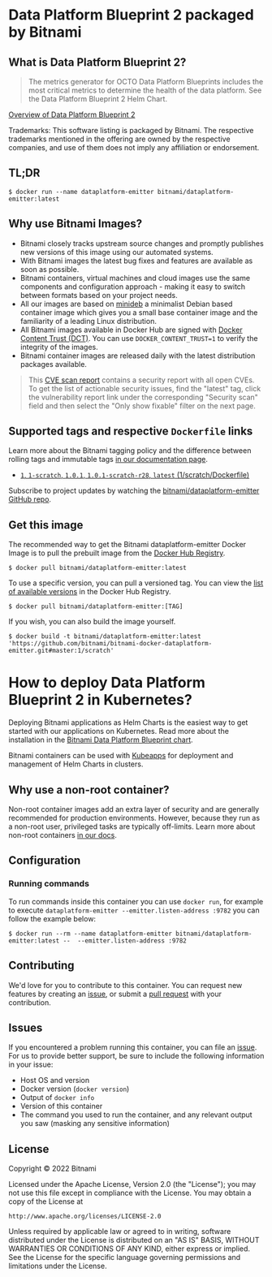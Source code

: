 # Data Platform Blueprint 2 packaged by Bitnami

## What is Data Platform Blueprint 2?

> The metrics generator for OCTO Data Platform Blueprints includes the most critical metrics to determine the health of the data platform. See the Data Platform Blueprint 2 Helm Chart.

[Overview of Data Platform Blueprint 2](https://bitnami.com/stack/data-platform-metrics-emitter)

Trademarks: This software listing is packaged by Bitnami. The respective trademarks mentioned in the offering are owned by the respective companies, and use of them does not imply any affiliation or endorsement.

## TL;DR

```console
$ docker run --name dataplatform-emitter bitnami/dataplatform-emitter:latest
```

## Why use Bitnami Images?

- Bitnami closely tracks upstream source changes and promptly publishes new versions of this image using our automated systems.
- With Bitnami images the latest bug fixes and features are available as soon as possible.
- Bitnami containers, virtual machines and cloud images use the same components and configuration approach - making it easy to switch between formats based on your project needs.
- All our images are based on [minideb](https://github.com/bitnami/minideb) a minimalist Debian based container image which gives you a small base container image and the familiarity of a leading Linux distribution.
- All Bitnami images available in Docker Hub are signed with [Docker Content Trust (DCT)](https://docs.docker.com/engine/security/trust/content_trust/). You can use `DOCKER_CONTENT_TRUST=1` to verify the integrity of the images.
- Bitnami container images are released daily with the latest distribution packages available.


> This [CVE scan report](https://quay.io/repository/bitnami/dataplatform-emitter?tab=tags) contains a security report with all open CVEs. To get the list of actionable security issues, find the "latest" tag, click the vulnerability report link under the corresponding "Security scan" field and then select the "Only show fixable" filter on the next page.

## Supported tags and respective `Dockerfile` links

Learn more about the Bitnami tagging policy and the difference between rolling tags and immutable tags [in our documentation page](https://docs.bitnami.com/tutorials/understand-rolling-tags-containers/).


- [`1`, `1-scratch`, `1.0.1`, `1.0.1-scratch-r28`, `latest` (1/scratch/Dockerfile)](https://github.com/bitnami/bitnami-docker-dataplatform-emitter/blob/1.0.1-scratch-r28/1/scratch/Dockerfile)

Subscribe to project updates by watching the [bitnami/dataplatform-emitter GitHub repo](https://github.com/bitnami/bitnami-docker-dataplatform-emitter).

## Get this image

The recommended way to get the Bitnami dataplatform-emitter Docker Image is to pull the prebuilt image from the [Docker Hub Registry](https://hub.docker.com/r/bitnami/dataplatform-emitter).

```console
$ docker pull bitnami/dataplatform-emitter:latest
```

To use a specific version, you can pull a versioned tag. You can view the [list of available versions](https://hub.docker.com/r/bitnami/dataplatform-emitter/tags/) in the Docker Hub Registry.

```console
$ docker pull bitnami/dataplatform-emitter:[TAG]
```

If you wish, you can also build the image yourself.

```console
$ docker build -t bitnami/dataplatform-emitter:latest 'https://github.com/bitnami/bitnami-docker-dataplatform-emitter.git#master:1/scratch'
```

# How to deploy Data Platform Blueprint 2 in Kubernetes?

Deploying Bitnami applications as Helm Charts is the easiest way to get started with our applications on Kubernetes. Read more about the installation in the [Bitnami Data Platform Blueprint chart](https://github.com/bitnami/charts/tree/master/bitnami/dataplatform-bp1).

Bitnami containers can be used with [Kubeapps](https://kubeapps.com/) for deployment and management of Helm Charts in clusters.

## Why use a non-root container?

Non-root container images add an extra layer of security and are generally recommended for production environments. However, because they run as a non-root user, privileged tasks are typically off-limits. Learn more about non-root containers [in our docs](https://docs.bitnami.com/tutorials/work-with-non-root-containers/).

## Configuration

### Running commands

To run commands inside this container you can use `docker run`, for example to execute `dataplatform-emitter --emitter.listen-address :9782` you can follow the example below:

```console
$ docker run --rm --name dataplatform-emitter bitnami/dataplatform-emitter:latest --  --emitter.listen-address :9782
```

## Contributing

We'd love for you to contribute to this container. You can request new features by creating an [issue](https://github.com/bitnami/bitnami-docker-dataplatform-emitter/issues), or submit a [pull request](https://github.com/bitnami/bitnami-docker-dataplatform-emitter/pulls) with your contribution.

## Issues

If you encountered a problem running this container, you can file an [issue](https://github.com/bitnami/bitnami-docker-dataplatform-emitter/issues/new). For us to provide better support, be sure to include the following information in your issue:

- Host OS and version
- Docker version (`docker version`)
- Output of `docker info`
- Version of this container
- The command you used to run the container, and any relevant output you saw (masking any sensitive information)

## License

Copyright &copy; 2022 Bitnami

Licensed under the Apache License, Version 2.0 (the "License");
you may not use this file except in compliance with the License.
You may obtain a copy of the License at

    http://www.apache.org/licenses/LICENSE-2.0

Unless required by applicable law or agreed to in writing, software
distributed under the License is distributed on an "AS IS" BASIS,
WITHOUT WARRANTIES OR CONDITIONS OF ANY KIND, either express or implied.
See the License for the specific language governing permissions and
limitations under the License.

